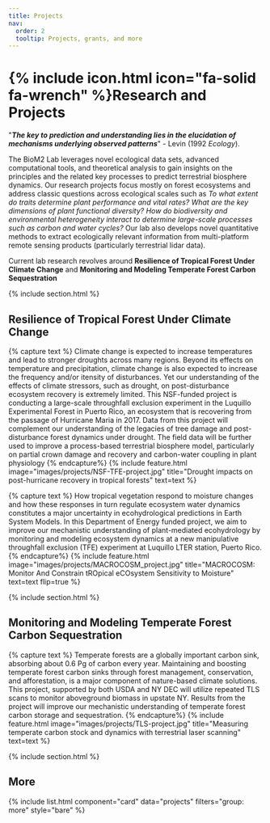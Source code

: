 ```yaml
---
title: Projects
nav:
  order: 2
  tooltip: Projects, grants, and more
---
```


# {% include icon.html icon="fa-solid fa-wrench" %}Research and Projects

"_**The key to prediction and understanding lies in the elucidation of mechanisms underlying observed patterns**_"   -   Levin (1992 _Ecology_). 

The BioM2 Lab leverages novel ecological data sets, advanced computational tools, and theoretical analysis to gain insights on the principles and the related key processes to predict terrestrial biosphere dynamics. Our research projects focus mostly on forest ecosystems and address classic questions across ecological scales such as _To what extent do traits determine plant performance and vital rates? What are the key dimensions of plant functional diversity? How do biodiversity and environmental heterogeneity interact to determine large-scale processes such as carbon and water cycles?_ Our lab also develops novel quantitative methods to extract ecologically relevant information from multi-platform remote sensing products (particularly terrestrial lidar data).

Current lab research revolves around **Resilience of Tropical Forest Under Climate Change** and **Monitoring and Modeling Temperate Forest Carbon Sequestration**


{% include section.html %}
## Resilience of Tropical Forest Under Climate Change
{% capture text %}
Climate change is expected to increase temperatures and lead to stronger droughts across many regions. Beyond its effects on temperature and precipitation, climate change is also expected to increase the frequency and/or itensity of disturbances. Yet our understanding of the effects of climate stressors, such as drought, on post-disturbance ecosystem recovery is extremely limited. This NSF-funded project is conducting a large-scale throughfall exclusion experiment in the Luquillo Experimental Forest in Puerto Rico, an ecosystem that is recovering from the passage of Hurricane Maria in 2017. Data from this project will complement our understanding of the legacies of tree damage and post-disturbance forest dynamics under drought. The field data will be further used to improve a process-based terrestrial biosphere model, particularly on partial crown damage and recovery and carbon-water coupling in plant physiology
{% endcapture%}
{% include feature.html image="images/projects/NSF-TFE-project.jpg" title="Drought impacts on post-hurricane recovery in tropical forests" text=text %}


{% capture text %}
How tropical vegetation respond to moisture changes and how these responses in turn regulate ecosystem water dynamics constitutes a major uncertainty in ecohydrological predictions in Earth System Models. In this Department of Energy funded project, we aim to improve our mechanistic understanding of plant-mediated ecohydrology by monitoring and modeling ecosystem dynamics at a new manipulative throughfall exclusion (TFE) experiment at Luquillo LTER station, Puerto Rico. 
{% endcapture%}
{% include feature.html image="images/projects/MACROCOSM_project.jpg" title="MACROCOSM: Monitor And Constrain tROpical eCOsystem Sensitivity to Moisture" text=text flip=true %}


{% include section.html %}
## Monitoring and Modeling Temperate Forest Carbon Sequestration

{% capture text %}
Temperate forests are a globally important carbon sink, absorbing about 0.6 Pg of carbon every year. Maintaining and boosting temperate forest carbon sinks through forest management, conservation, and afforestation, is a major component of nature-based climate solutions. This project, supported by both USDA and NY DEC will utilize repeated TLS scans to monitor aboveground biomass in upstate NY. Results from the project will improve our mechanistic understanding of temperate forest carbon storage and sequestration. 
{% endcapture%}
{% include feature.html image="images/projects/TLS-project.jpg" title="Measuring temperate carbon stock and dynamics with terrestrial laser scanning" text=text %}


{% include section.html %}
## More
{% include list.html component="card" data="projects" filters="group: more" style="bare" %}
